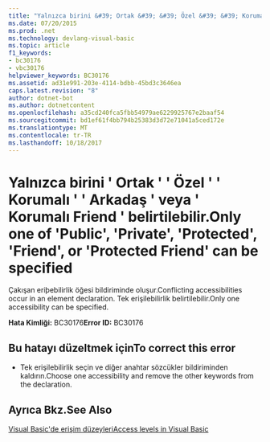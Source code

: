 ```yaml
---
title: "Yalnızca birini &#39; Ortak &#39; &#39; Özel &#39; &#39; Korumalı &#39; &#39; Arkadaş &#39; veya &#39; Korumalı Friend &#39; belirtilebilir."
ms.date: 07/20/2015
ms.prod: .net
ms.technology: devlang-visual-basic
ms.topic: article
f1_keywords:
- bc30176
- vbc30176
helpviewer_keywords: BC30176
ms.assetid: ad31e991-203e-4114-bdbb-45bd3c3646ea
caps.latest.revision: "8"
author: dotnet-bot
ms.author: dotnetcontent
ms.openlocfilehash: a35cd240fca5fbb54979ae6229925767e2baaf54
ms.sourcegitcommit: bd1ef61f4bb794b25383d3d72e71041a5ced172e
ms.translationtype: MT
ms.contentlocale: tr-TR
ms.lasthandoff: 10/18/2017
---
```

# <a name="only-one-of-39public39-39private39-39protected39-39friend39-or-39protected-friend39-can-be-specified"></a><span data-ttu-id="25c8b-102">Yalnızca birini &#39; Ortak &#39; &#39; Özel &#39; &#39; Korumalı &#39; &#39; Arkadaş &#39; veya &#39; Korumalı Friend &#39; belirtilebilir.</span><span class="sxs-lookup"><span data-stu-id="25c8b-102">Only one of &#39;Public&#39;, &#39;Private&#39;, &#39;Protected&#39;, &#39;Friend&#39;, or &#39;Protected Friend&#39; can be specified</span></span>
<span data-ttu-id="25c8b-103">Çakışan eriþebilirlik öğesi bildiriminde oluşur.</span><span class="sxs-lookup"><span data-stu-id="25c8b-103">Conflicting accessibilities occur in an element declaration.</span></span> <span data-ttu-id="25c8b-104">Tek erişilebilirlik belirtilebilir.</span><span class="sxs-lookup"><span data-stu-id="25c8b-104">Only one accessibility can be specified.</span></span>  
  
 <span data-ttu-id="25c8b-105">**Hata Kimliği:** BC30176</span><span class="sxs-lookup"><span data-stu-id="25c8b-105">**Error ID:** BC30176</span></span>  
  
## <a name="to-correct-this-error"></a><span data-ttu-id="25c8b-106">Bu hatayı düzeltmek için</span><span class="sxs-lookup"><span data-stu-id="25c8b-106">To correct this error</span></span>  
  
-   <span data-ttu-id="25c8b-107">Tek erişilebilirlik seçin ve diğer anahtar sözcükler bildiriminden kaldırın.</span><span class="sxs-lookup"><span data-stu-id="25c8b-107">Choose one accessibility and remove the other keywords from the declaration.</span></span>  
  
## <a name="see-also"></a><span data-ttu-id="25c8b-108">Ayrıca Bkz.</span><span class="sxs-lookup"><span data-stu-id="25c8b-108">See Also</span></span>  
 [<span data-ttu-id="25c8b-109">Visual Basic'de erişim düzeyleri</span><span class="sxs-lookup"><span data-stu-id="25c8b-109">Access levels in Visual Basic</span></span>](../../visual-basic/programming-guide/language-features/declared-elements/access-levels.md)
